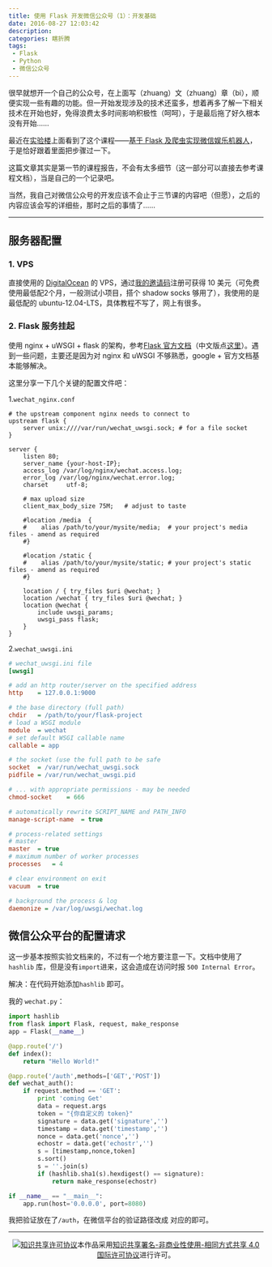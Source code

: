 ```yaml
---
title: 使用 Flask 开发微信公众号（1）：开发基础
date: 2016-08-27 12:03:42
description:
categories: 瞎折腾
tags:
 - Flask
 - Python
 - 微信公众号
---
```


很早就想开一个自己的公众号，在上面写（zhuang）文（zhuang）章（bi），顺便实现一些有趣的功能。但一开始发现涉及的技术还蛮多，想着再多了解一下相关技术在开始也好，免得浪费太多时间影响积极性（呵呵），于是最后拖了好久根本没有开始……

最近在[实验楼](https://www.shiyanlou.com/)上面看到了这个课程——[基于 Flask 及爬虫实现微信娱乐机器人](https://www.shiyanlou.com/courses/581)，于是恰好跟着里面把步骤过一下。

这篇文章其实是第一节的课程报告，不会有太多细节（这一部分可以直接去参考课程文档），当是自己的一个记录吧。

<!-- more -->

当然，我自己对微信公众号的开发应该不会止于三节课的内容吧（但愿），之后的内容应该会写的详细些，那时之后的事情了……

----

## 服务器配置
### 1. VPS
直接使用的 [DigitalOcean](https://www.digitalocean.com/) 的 VPS，通过[我的邀请码](https://m.do.co/c/bf02a827348c)注册可获得 10 美元（可免费使用最低配2个月，一般测试小项目，搭个 shadow socks 够用了），我使用的是最低配的 ubuntu-12.04-LTS，具体教程不写了，网上有很多。

### 2. Flask  服务挂起
使用 nginx + uWSGI + flask 的架构，参考[Flask 官方文档](http://flask.pocoo.org/docs/0.11/deploying/uwsgi/)（中文版点[这里](http://docs.jinkan.org/docs/flask/deploying/uwsgi.html)）。遇到一些问题，主要还是因为对 nginx 和 uWSGI 不够熟悉，google + 官方文档基本能够解决。

这里分享一下几个关键的配置文件吧：

1.`wechat_nginx.conf`

```nginx
# the upstream component nginx needs to connect to
upstream flask {
    server unix:////var/run/wechat_uwsgi.sock; # for a file socket
}

server {
    listen 80;
    server_name {your-host-IP};
    access_log /var/log/nginx/wechat.access.log;
    error_log /var/log/nginx/wechat.error.log;
    charset     utf-8;

    # max upload size
    client_max_body_size 75M;   # adjust to taste

    #location /media  {
    #    alias /path/to/your/mysite/media;  # your project's media files - amend as required
    #}

    #location /static {
    #    alias /path/to/your/mysite/static; # your project's static files - amend as required
    #}

    location / { try_files $uri @wechat; }
    location /wechat { try_files $uri @wechat; }
    location @wechat {
        include uwsgi_params;
        uwsgi_pass flask;
    }
}
```

2.`wechat_uwsgi.ini`

```ini
# wechat_uwsgi.ini file
[uwsgi]

# add an http router/server on the specified address
http    = 127.0.0.1:9000

# the base directory (full path)
chdir   = /path/to/your/flask-project
# load a WSGI module
module  = wechat
# set default WSGI callable name
callable = app

# the socket (use the full path to be safe
socket  = /var/run/wechat_uwsgi.sock
pidfile = /var/run/wechat_uwsgi.pid

# ... with appropriate permissions - may be needed
chmod-socket    = 666

# automatically rewrite SCRIPT_NAME and PATH_INFO
manage-script-name  = true

# process-related settings
# master
master  = true
# maximum number of worker processes
processes   = 4

# clear environment on exit
vacuum  = true

# background the process & log
daemonize = /var/log/uwsgi/wechat.log
```

## 微信公众平台的配置请求
这一步基本按照实验文档来的，不过有一个地方要注意一下。文档中使用了`hashlib` 库，但是没有`import`进来，这会造成在访问时报 `500 Internal Error`。

解决：在代码开始添加`hashlib` 即可。

我的 `wechat.py`：

```python
import hashlib
from flask import Flask, request, make_response
app = Flask(__name__)

@app.route('/')
def index():
    return "Hello World!"

@app.route('/auth',methods=['GET','POST'])
def wechat_auth():
    if request.method == 'GET':
        print 'coming Get'
        data = request.args
        token = "{你自定义的 token}"
        signature = data.get('signature','')
        timestamp = data.get('timestamp','')
        nonce = data.get('nonce','')
        echostr = data.get('echostr','')
        s = [timestamp,nonce,token]
        s.sort()
        s = ''.join(s)
        if (hashlib.sha1(s).hexdigest() == signature):
            return make_response(echostr)

if __name__ == "__main__":
    app.run(host='0.0.0.0', port=8080)
```
我把验证放在了`/auth`，在微信平台的验证路径改成 对应的即可。


----
<div align="center"><a rel="license" href="http://creativecommons.org/licenses/by-nc-sa/4.0/"><img alt="知识共享许可协议" style="border-width:0" src="https://i.creativecommons.org/l/by-nc-sa/4.0/88x31.png" /></a>本作品采用<a rel="license" href="http://creativecommons.org/licenses/by-nc-sa/4.0/">知识共享署名-非商业性使用-相同方式共享 4.0 国际许可协议</a>进行许可。</div>
